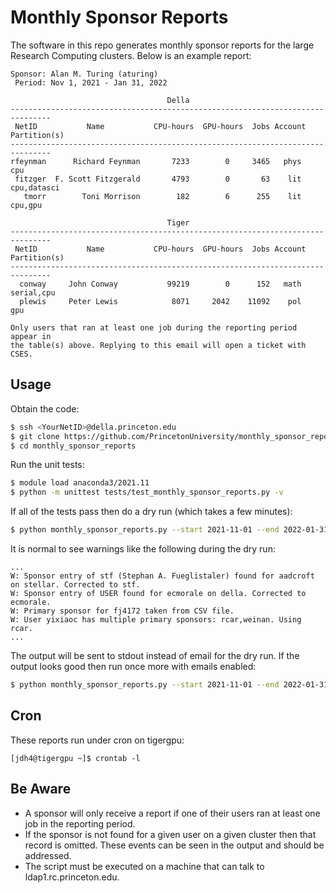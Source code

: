 # Monthly Sponsor Reports

The software in this repo generates monthly sponsor reports for the large Research Computing clusters. Below is an example report:

```
Sponsor: Alan M. Turing (aturing)
 Period: Nov 1, 2021 - Jan 31, 2022

                                   Della                                   
-------------------------------------------------------------------------------
 NetID           Name           CPU-hours  GPU-hours  Jobs Account Partition(s)
-------------------------------------------------------------------------------
rfeynman      Richard Feynman       7233        0     3465   phys           cpu 
 fitzger  F. Scott Fitzgerald       4793        0       63    lit   cpu,datasci  
   tmorr        Toni Morrison        182        6      255    lit       cpu,gpu 

                                   Tiger                                   
-------------------------------------------------------------------------------
 NetID           Name           CPU-hours  GPU-hours  Jobs Account Partition(s)
-------------------------------------------------------------------------------
  conway     John Conway           99219        0      152   math    serial,cpu 
  plewis     Peter Lewis            8071     2042    11092    pol           gpu 

Only users that ran at least one job during the reporting period appear in
the table(s) above. Replying to this email will open a ticket with CSES.
```

## Usage

Obtain the code:

```bash
$ ssh <YourNetID>@della.princeton.edu
$ git clone https://github.com/PrincetonUniversity/monthly_sponsor_reports.git
$ cd monthly_sponsor_reports
```

Run the unit tests:

```bash
$ module load anaconda3/2021.11
$ python -m unittest tests/test_monthly_sponsor_reports.py -v
```

If all of the tests pass then do a dry run (which takes a few minutes):

```bash
$ python monthly_sponsor_reports.py --start 2021-11-01 --end 2022-01-31
```

It is normal to see warnings like the following during the dry run:

```
...
W: Sponsor entry of stf (Stephan A. Fueglistaler) found for aadcroft on stellar. Corrected to stf.
W: Sponsor entry of USER found for ecmorale on della. Corrected to ecmorale.
W: Primary sponsor for fj4172 taken from CSV file.
W: User yixiaoc has multiple primary sponsors: rcar,weinan. Using rcar.
...
```

The output will be sent to stdout instead of email for the dry run. If the output looks good then run once more with emails enabled:

```bash
$ python monthly_sponsor_reports.py --start 2021-11-01 --end 2022-01-31 --email
```

## Cron

These reports run under cron on tigergpu:

```
[jdh4@tigergpu ~]$ crontab -l
```

## Be Aware

- A sponsor will only receive a report if one of their users ran at least one job in the reporting period.  
- If the sponsor is not found for a given user on a given cluster then that record is omitted. These events can be seen in the output and should be addressed.  
- The script must be executed on a machine that can talk to ldap1.rc.princeton.edu.  
